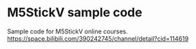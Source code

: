 # M5StickV sample code
Sample code for M5StickV online courses.
https://space.bilibili.com/390242745/channel/detail?cid=114619
